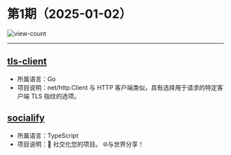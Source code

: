 # 第1期（2025-01-02）

![view-count](https://count.getloli.com/@xiaoxuan6-weekly-20250102)

---
## [tls-client](https://github.com/bogdanfinn/tls-client)
- 所属语言：Go
- 项目说明：net/http.Client 与 HTTP 客户端类似，具有选择用于请求的特定客户端 TLS 指纹的选项。

## [socialify](https://github.com/wei/socialify)
- 所属语言：TypeScript
- 项目说明：💞 社交化您的项目。 🌐与世界分享！
